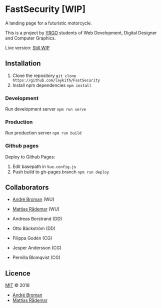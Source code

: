 # FastSecurity [WIP]

A landing page for a futuristic motorcycle.

This is a project by [YRGO](https://github.com/yrgo) students of Web Development, Digital Designer and Computer Graphics.

Live version: [Still WIP](https://laykith.github.io/FastSecurity)

## Installation

1. Clone the repository `git clone https://github.com/laykith/FastSecurity`
2. Install npm dependencies `npm install`

### Development
Run development server `npm run serve` 

### Production
Run production server `npm run build`

### Github pages
Deploy to Github Pages:
1. Edit basepath in `Vue.config.js`
2. Push build to gh-pages branch `npm run deploy`

## Collaborators

* [André Broman](https://github.com/laykith) (WU)
* [Mattias Rådemar](https://github.com/raademar) (WU)

* Andreas Borstrand (DD)
* Otto Bäckström (DD)

* Filippa Godén (CG)
* Jesper Andersson (CG)
* Pernilla Blomqvist (CG)

## Licence

[MIT](LICENCE) © 2018 
- [André Broman](https://github.com/laykith)
- [Mattias Rådemar](https://github.com/raademar)
